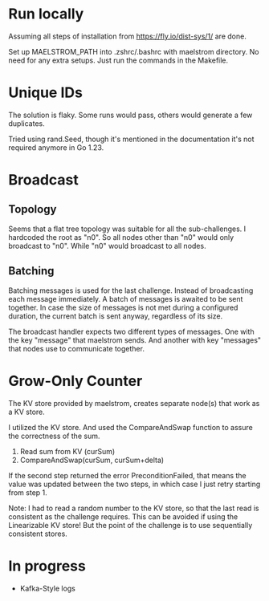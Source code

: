 # Run locally
Assuming all steps of installation from https://fly.io/dist-sys/1/ are done.

Set up MAELSTROM_PATH into .zshrc/.bashrc with maelstrom directory.
No need for any extra setups. Just run the commands in the Makefile.

# Unique IDs
The solution is flaky. Some runs would pass, others would generate a few duplicates.

Tried using rand.Seed, though it's mentioned in the documentation it's not required anymore in Go 1.23.

# Broadcast

## Topology
 Seems that a flat tree topology was suitable for all the sub-challenges.
 I hardcoded the root as "n0". So all nodes other than "n0" would only broadcast to "n0".
 While "n0" would broadcast to all nodes.

## Batching
Batching messages is used for the last challenge. Instead of broadcasting each message immediately. A batch of messages
is awaited to be sent together. In case the size of messages is not met during a configured duration, the current batch
is sent anyway, regardless of its size.

The broadcast handler expects two different types of messages. One with the key "message" that maelstrom sends. And
another with key "messages" that nodes use to communicate together.

# Grow-Only Counter
The KV store provided by maelstrom, creates separate node(s) that work as a KV store.

I utilized the KV store. And used the CompareAndSwap function to assure the correctness of the sum.
 
1. Read sum from KV (curSum)
2. CompareAndSwap(curSum, curSum+delta)

If the second step returned the error PreconditionFailed, that means the value was updated between the two steps,
in which case I just retry starting from step 1.

Note: I had to read a random number to the KV store, so that the last read is consistent as the challenge requires.
This can be avoided if using the Linearizable KV store! But the point of the challenge is to use sequentially consistent
stores.

# In progress
- Kafka-Style logs